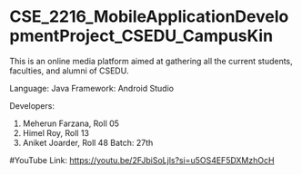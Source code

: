 # CSE_2216_MobileApplicationDevelopmentProject_CSEDU_CampusKin
This is an online media platform aimed at gathering all the current students, faculties, and alumni of CSEDU. 

Language: Java
Framework: Android Studio

Developers: 
1. Meherun Farzana, Roll 05
2. Himel Roy, Roll 13
3. Aniket Joarder, Roll 48
Batch: 27th

#YouTube Link:
https://youtu.be/2FJbiSoLjls?si=u5OS4EF5DXMzhOcH
